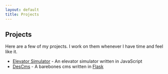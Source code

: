 ```yaml
---
layout: default
title: Projects
---
```

## Projects

Here are a few of my projects. I work on them whenever I have time and feel like it.

- [Elevator Simulator](/projects/elevsim.html) - An elevator simulator written in JavaScript
- [DesCms](http://github.com/deslee/descms) - A barebones cms written in [Flask](http://flask.pocoo.org/)